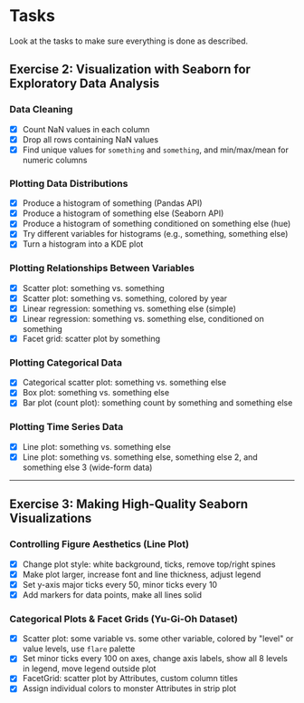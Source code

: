 # Tasks
Look at the tasks to make sure everything is done as described.

## Exercise 2: Visualization with Seaborn for Exploratory Data Analysis

### Data Cleaning
- [x] Count NaN values in each column
- [x] Drop all rows containing NaN values
- [x] Find unique values for `something` and `something`, and min/max/mean for numeric columns

### Plotting Data Distributions
- [x] Produce a histogram of something (Pandas API)
- [x] Produce a histogram of something else (Seaborn API)
- [x] Produce a histogram of something conditioned on something else (hue)
- [x] Try different variables for histograms (e.g., something, something else)
- [x] Turn a histogram into a KDE plot

### Plotting Relationships Between Variables
- [x] Scatter plot: something vs. something
- [x] Scatter plot: something vs. something, colored by year
- [x] Linear regression: something vs. something else (simple)
- [x] Linear regression: something vs. something else, conditioned on something
- [x] Facet grid: scatter plot by something

### Plotting Categorical Data
- [x] Categorical scatter plot: something vs. something else
- [x] Box plot: something vs. something else
- [x] Bar plot (count plot): something count by something and something else

### Plotting Time Series Data
- [x] Line plot: something vs. something else
- [x] Line plot: something vs. something else, something else 2, and something else 3 (wide-form data)

---

## Exercise 3: Making High-Quality Seaborn Visualizations

### Controlling Figure Aesthetics (Line Plot)
- [x] Change plot style: white background, ticks, remove top/right spines
- [x] Make plot larger, increase font and line thickness, adjust legend
- [x] Set y-axis major ticks every 50, minor ticks every 10
- [x] Add markers for data points, make all lines solid

### Categorical Plots & Facet Grids (Yu-Gi-Oh Dataset)
- [x] Scatter plot: some variable vs. some other variable, colored by "level" or value levels, use `flare` palette
- [x] Set minor ticks every 100 on axes, change axis labels, show all 8 levels in legend, move legend outside plot
- [x] FacetGrid: scatter plot by Attributes, custom column titles
- [x] Assign individual colors to monster Attributes in strip plot

